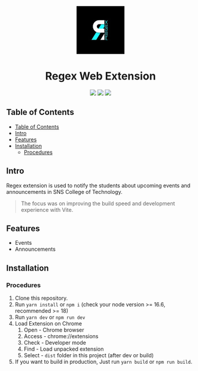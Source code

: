 <div align="center">
<img src="public/icon-128.png" alt="logo"/>
<h1> Regex Web Extension</h1>

![](https://img.shields.io/badge/React-61DAFB?style=flat-square&logo=react&logoColor=black)
![](https://img.shields.io/badge/Typescript-3178C6?style=flat-square&logo=typescript&logoColor=white)
![](https://badges.aleen42.com/src/vitejs.svg)


</div>

## Table of Contents

- [Table of Contents](#table-of-contents)
- [Intro ](#intro-)
- [Features ](#features-)
- [Installation ](#installation-)
  - [Procedures ](#procedures-)
## Intro <a name="intro"></a>
Regex extension is used to notify the students about upcoming events and announcements in SNS College of Technology.
> The focus was on improving the build speed and development experience with Vite.

## Features <a name="features"></a>
  - Events
  - Announcements

## Installation <a name="installation"></a>

### Procedures <a name="procedures"></a>
1. Clone this repository.
2. Run `yarn install` or `npm i` (check your node version >= 16.6, recommended >= 18)
3. Run `yarn dev` or `npm run dev`
4. Load Extension on Chrome
   1. Open - Chrome browser
   2. Access - chrome://extensions
   3. Check - Developer mode
   4. Find - Load unpacked extension
   5. Select - `dist` folder in this project (after dev or build)
5. If you want to build in production, Just run `yarn build` or `npm run build`.
